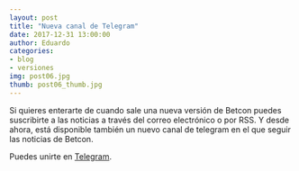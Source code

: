 ```yaml
---
layout: post
title: "Nueva canal de Telegram"
date: 2017-12-31 13:00:00
author: Eduardo
categories:
- blog
- versiones
img: post06.jpg
thumb: post06_thumb.jpg
---
```


Si quieres enterarte de cuando sale una nueva versión de Betcon puedes suscribirte a las noticias a través del correo electrónico o por RSS.
Y desde ahora, está disponible también un nuevo canal de telegram en el que seguir las noticias de Betcon.

Puedes unirte en [Telegram](https://t.me/betconApuestas).
